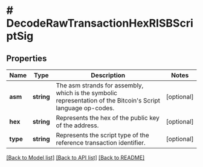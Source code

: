 # # DecodeRawTransactionHexRISBScriptSig

## Properties

Name | Type | Description | Notes
------------ | ------------- | ------------- | -------------
**asm** | **string** | The asm strands for assembly, which is the symbolic representation of the Bitcoin&#39;s Script language op-codes. | [optional]
**hex** | **string** | Represents the hex of the public key of the address. | [optional]
**type** | **string** | Represents the script type of the reference transaction identifier. | [optional]

[[Back to Model list]](../../README.md#models) [[Back to API list]](../../README.md#endpoints) [[Back to README]](../../README.md)
